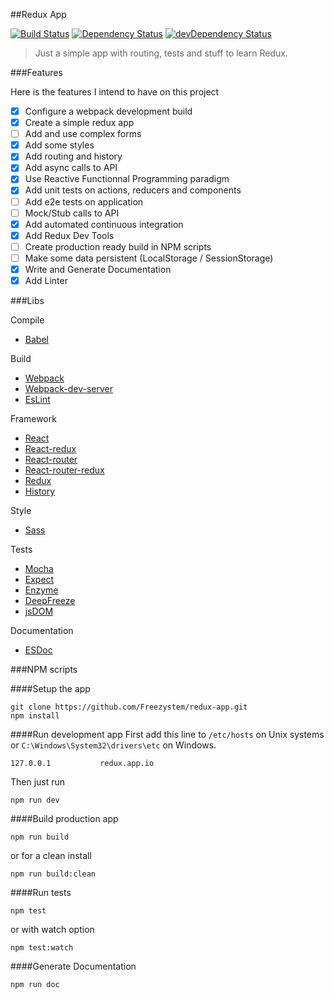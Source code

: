 ##Redux App

[![Build Status](https://semaphoreci.com/api/v1/freezystem/redux-app/branches/master/shields_badge.svg)](https://semaphoreci.com/freezystem/redux-app)
[![Dependency Status](https://david-dm.org/freezystem/redux-app.svg)](https://david-dm.org/freezystem/redux-app)
[![devDependency Status](https://david-dm.org/freezystem/redux-app/dev-status.svg)](https://david-dm.org/freezystem/redux-app#info=devDependencies)

> Just a simple app with routing, tests and stuff to learn Redux.

###Features

Here is the features I intend to have on this project
- [x] Configure a webpack development build
- [x] Create a simple redux app
- [ ] Add and use complex forms
- [x] Add some styles
- [x] Add routing and history
- [x] Add async calls to API
- [x] Use Reactive Functionnal Programming paradigm
- [x] Add unit tests on actions, reducers and components
- [ ] Add e2e tests on application
- [ ] Mock/Stub calls to API
- [x] Add automated continuous integration
- [x] Add Redux Dev Tools
- [ ] Create production ready build in NPM scripts
- [ ] Make some data persistent (LocalStorage / SessionStorage)
- [x] Write and Generate Documentation
- [x] Add Linter

###Libs

Compile 
- [Babel](https://github.com/babel/babel)

Build 
- [Webpack](https://github.com/webpack/webpack)
- [Webpack-dev-server](https://github.com/webpack/webpack-dev-server)
- [EsLint](http://eslint.org/)

Framework
- [React](https://github.com/facebook/react)
- [React-redux](https://github.com/reactjs/react-redux)
- [React-router](https://github.com/reactjs/react-router)
- [React-router-redux](https://github.com/reactjs/react-router-redux)
- [Redux](https://github.com/reactjs/redux)
- [History](https://github.com/mjackson/history)

Style
- [Sass](https://github.com/sass/sass)

Tests
- [Mocha](https://github.com/mochajs/mocha)
- [Expect](https://github.com/mjackson/expect)
- [Enzyme](https://github.com/airbnb/enzyme)
- [DeepFreeze](https://github.com/substack/deep-freeze)
- [jsDOM](https://github.com/tmpvar/jsdom)

Documentation

- [ESDoc](https://esdoc.org)

###NPM scripts

####Setup the app
```
git clone https://github.com/Freezystem/redux-app.git
npm install
```

####Run development app
First add this line to `/etc/hosts` on Unix systems or `C:\Windows\System32\drivers\etc` on Windows.
```
127.0.0.1           redux.app.io
```
Then just run
```
npm run dev
```

####Build production app
```
npm run build
```

or for a clean install
```
npm run build:clean
```

####Run tests
```
npm test
```
or with watch option
```
npm test:watch
```

####Generate Documentation
```
npm run doc
```